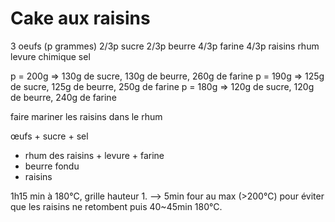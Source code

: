 # Cake aux raisins

3 oeufs (p grammes)
2/3p sucre
2/3p beurre
4/3p farine
4/3p raisins
rhum
levure chimique
sel

p = 200g => 130g de sucre, 130g de beurre, 260g de farine
p = 190g => 125g de sucre, 125g de beurre, 250g de farine
p = 180g => 120g de sucre, 120g de beurre, 240g de farine

faire mariner les raisins dans le rhum

œufs + sucre + sel
+ rhum des raisins + levure + farine
+ beurre fondu
+ raisins

1h15 min à 180°C, grille hauteur 1.
--> 5min four au max (>200°C) pour éviter que les raisins ne retombent puis 40~45min 180°C.
